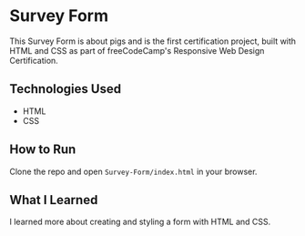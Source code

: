 # Survey Form
This Survey Form is about pigs and is the first certification project, built with HTML and CSS as part of freeCodeCamp's Responsive Web Design Certification.

## Technologies Used
- HTML
- CSS

## How to Run
Clone the repo and open `Survey-Form/index.html` in your browser.

## What I Learned
I learned more about creating and styling a form with HTML and CSS.
